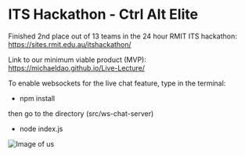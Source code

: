 # ITS Hackathon - Ctrl Alt Elite
Finished 2nd place out of 13 teams in the 24 hour RMIT ITS hackathon: https://sites.rmit.edu.au/itshackathon/ 

Link to our minimum viable product (MVP):  https://michaeldao.github.io/Live-Lecture/

To enable websockets for the live chat feature, type in the terminal:
- npm install

then go to the directory (src/ws-chat-server)
- node index.js

![Image of us](https://github.com/MichaelDao/Live-Lecture/blob/master/weWon.jpg)
